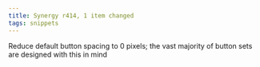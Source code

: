 ```yaml
---
title: Synergy r414, 1 item changed
tags: snippets
---
```


Reduce default button spacing to 0 pixels; the vast majority of button sets are designed with this in mind
